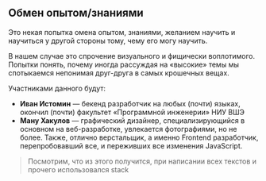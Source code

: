 ## Обмен опытом/знаниями
Это некая попытка омена опытом, знаниями, желанием научить и научиться у другой стороны тому, чему его могу научить.

В нашем случае это спрочение визуального и фищически воплотимого. Попытки понять, почему иногда рассуждая на «высокие» темы мы спотыкаемся непонимая друг-друга в самых крошечных вещах.

Участниками данного будут:
- **Иван Истомин** — бекенд разработчик на любых (почти) языках, окончил (почти) факультет «Программной инженерии» НИУ ВШЭ
- **Ману Хакулов** — графический дизайнер, специализирующийся в основном на веб-разработке, увлекается фотографиями, но не более. Также, отлично верстальщик, а именно Frontend разработчик, перепробовавший все, и переживших все изменения JavaScript.

> Посмотрим, что из этого получится, при написании всех текстов и прочего использовался stack
<!--stackedit_data:
eyJoaXN0b3J5IjpbMTYyOTkzMDQ5OCwtMTMwNzg4NjUyOSwtNj
A0ODU4OTU5XX0=
-->